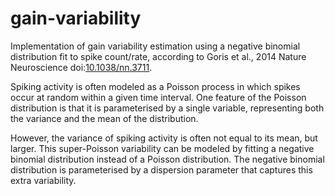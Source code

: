 # gain-variability

Implementation of gain variability estimation using a negative binomial distribution fit to spike count/rate, according to Goris et al., 2014 Nature Neuroscience doi:[10.1038/nn.3711](https://www.nature.com/articles/nn.3711).

Spiking activity is often modeled as a Poisson process in which spikes occur at random within a given time interval. One feature of the Poisson distribution is that it is parameterised by a single variable, representing both the variance and the mean of the distribution. 

However, the variance of spiking activity is often not equal to its mean, but larger. This super-Poisson variability can be modeled by fitting a negative binomial distribution instead of a Poisson distribution. The negative binomial distribution is parameterised by a dispersion parameter that captures this extra variability.
